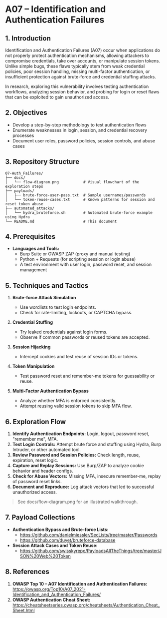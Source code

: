 # A07 – Identification and Authentication Failures

## 1. Introduction  
Identification and Authentication Failures (A07) occur when applications do not properly protect authentication mechanisms, allowing attackers to compromise credentials, take over accounts, or manipulate session tokens. Unlike simple bugs, these flaws typically stem from weak credential policies, poor session handling, missing multi-factor authentication, or insufficient protection against brute-force and credential stuffing attacks.

In research, exploring this vulnerability involves testing authentication workflows, analyzing session behavior, and probing for login or reset flaws that can be exploited to gain unauthorized access.

## 2. Objectives  
- Develop a step-by-step methodology to test authentication flows  
- Enumerate weaknesses in login, session, and credential recovery processes  
- Document user roles, password policies, session controls, and abuse cases  

## 3. Repository Structure  
```plaintext
07-Auth_Failures/
├── docs/
│   └── flow-diagram.png           # Visual flowchart of the exploration steps
├── payloads/
│   ├── brute-force-user-pass.txt  # Sample usernames/passwords
│   └── token-reuse-cases.txt      # Known patterns for session and reset token abuse
├── automated_attacks/
│   └── hydra_bruteforce.sh        # Automated brute-force example using Hydra
└── README.md                      # This document
```

## 4. Prerequisites
- **Languages and Tools:**
    - Burp Suite or OWASP ZAP (proxy and manual testing)
    - Python + Requests (for scripting session or login abuse)
    - A test environment with user login, password reset, and session management

## 5. Techniques and Tactics

1. **Brute-force Attack Simulation**
   - Use wordlists to test login endpoints.
   - Check for rate-limiting, lockouts, or CAPTCHA bypass.

2. **Credential Stuffing**
   - Try leaked credentials against login forms.
   - Observe if common passwords or reused tokens are accepted.

3. **Session Hijacking**
   - Intercept cookies and test reuse of session IDs or tokens.

4. **Token Manipulation**
   - Test password reset and remember-me tokens for guessability or reuse.

5. **Multi-Factor Authentication Bypass**
   - Analyze whether MFA is enforced consistently.
   - Attempt reusing valid session tokens to skip MFA flow.

## 6. Exploration Flow
1. **Identify Authentication Endpoints:** Login, logout, password reset, "remember me", MFA.
2. **Test Login Controls:** Attempt brute force and stuffing using Hydra, Burp Intruder, or other automated tool.
3. **Review Password and Session Policies:** Check length, reuse, expiration, reset logic.
4. **Capture and Replay Sessions:** Use Burp/ZAP to analyze cookie behavior and header configs.
5. **Check for Abuse Vectors:** Missing MFA, insecure remember-me, replay of password reset links.
6. **Document and Reproduce:** Log attack vectors that led to successful unauthorized access.

> See docs/flow-diagram.png for an illustrated walkthrough.

## 7. Payload Collections
- **Authentication Bypass and Brute-force Lists:**
  - https://github.com/danielmiessler/SecLists/tree/master/Passwords
  - https://github.com/duyet/bruteforce-database
- **Session Attack Cases and Token Reuse:**
  - https://github.com/swisskyrepo/PayloadsAllTheThings/tree/master/JSON%20Web%20Token


## 8. References
1. **OWASP Top 10 – A07 Identification and Authentication Failures:**
https://owasp.org/Top10/A07_2021-Identification_and_Authentication_Failures/
2. **OWASP Authentication Cheat Sheet:**
https://cheatsheetseries.owasp.org/cheatsheets/Authentication_Cheat_Sheet.html